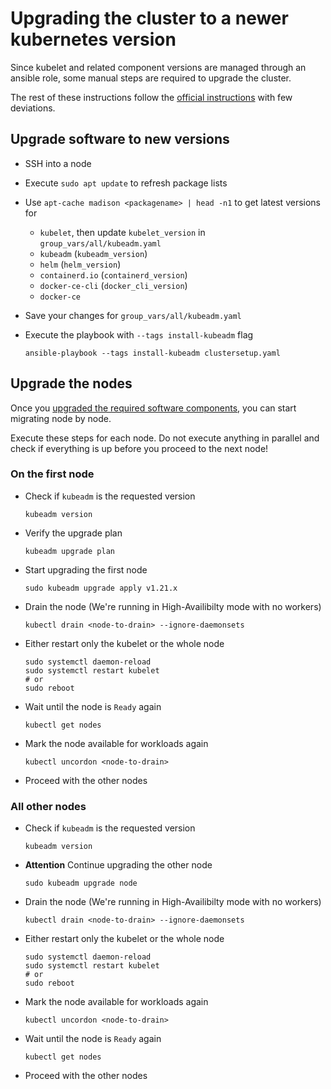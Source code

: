 # Upgrading the cluster to a newer kubernetes version

Since kubelet and related component versions are managed through an ansible role, some manual steps are required to upgrade the cluster.

The rest of these instructions follow the [official instructions](https://kubernetes.io/docs/tasks/administer-cluster/kubeadm/kubeadm-upgrade/) with few deviations.

## Upgrade software to new versions

- SSH into a node
- Execute `sudo apt update` to refresh package lists
- Use `apt-cache madison <packagename> | head -n1` to get latest versions for
  - `kubelet`, then update `kubelet_version` in `group_vars/all/kubeadm.yaml`
  - `kubeadm` (`kubeadm_version`)
  - `helm` (`helm_version`)
  - `containerd.io` (`containerd_version`)
  - `docker-ce-cli` (`docker_cli_version`)
  - `docker-ce`
- Save your changes for `group_vars/all/kubeadm.yaml`
- Execute the playbook with `--tags install-kubeadm` flag

      ansible-playbook --tags install-kubeadm clustersetup.yaml

## Upgrade the nodes

Once you [upgraded the required software components](#upgrade-software-to-new-versions), you can start migrating node by node.

Execute these steps for each node. Do not execute anything in parallel and check if everything is up before you proceed to the next node!

### On the first node

- Check if `kubeadm` is the requested version

      kubeadm version

- Verify the upgrade plan

      kubeadm upgrade plan

- Start upgrading the first node

      sudo kubeadm upgrade apply v1.21.x

- Drain the node (We're running in High-Availibilty mode with no workers)

      kubectl drain <node-to-drain> --ignore-daemonsets

- Either restart only the kubelet or the whole node


      sudo systemctl daemon-reload
      sudo systemctl restart kubelet
      # or
      sudo reboot

- Wait until the node is `Ready` again

      kubectl get nodes

- Mark the node available for workloads again

      kubectl uncordon <node-to-drain>

- Proceed with the other nodes

### All other nodes

- Check if `kubeadm` is the requested version

      kubeadm version

- **Attention** Continue upgrading the other node

      sudo kubeadm upgrade node

- Drain the node (We're running in High-Availibilty mode with no workers)

      kubectl drain <node-to-drain> --ignore-daemonsets

- Either restart only the kubelet or the whole node


      sudo systemctl daemon-reload
      sudo systemctl restart kubelet
      # or
      sudo reboot

- Mark the node available for workloads again

      kubectl uncordon <node-to-drain>

- Wait until the node is `Ready` again

      kubectl get nodes

- Proceed with the other nodes
